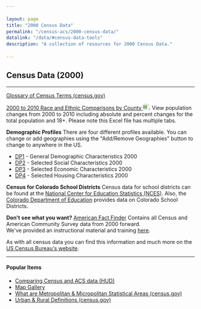 ```yaml
---

layout: page
title: "2000 Census Data"
permalink: "/census-acs/2000-census-data/"
datalink: "/data/#census-data-tools"
description: "A collection of resources for 2000 Census Data."

---
```


## Census Data (2000)

- - -

[Glossary of Census Terms (census.gov)](http://factfinder.census.gov/help/en/index.htm#glossary.htm)

[2000 to 2010 Race and Ethnic Comparisons by County ![xls](/images/page_white_excel.png 'download xls file')](https://drive.google.com/uc?export=download&id=0B5RRfcb8KXAsSXdLaEhmclRyelk). View population changes from 2000 to 2010 including absolute and percent changes for the total population and 18+. Please note this Excel file has multiple tabs.

**Demographic Profiles** There are four different profiles available.  You can change or add geographies using the "Add/Remove Geographies" button to change to anywhere in the US.

* [DP1](http://factfinder.census.gov/bkmk/table/1.0/en/DEC/00_SF1/DP1/0400000US08) - General Demographic Characteristics 2000
* [DP2](http://factfinder.census.gov/bkmk/table/1.0/en/DEC/00_SF3/DP2/0400000US08) - Selected Social Characteristics 2000
* [DP3](http://factfinder.census.gov/bkmk/table/1.0/en/DEC/00_SF3/DP3/0400000US08) - Selected Economic Characteristics 2000
* [DP4](http://factfinder.census.gov/bkmk/table/1.0/en/DEC/00_SF3/DP2/0400000US08) - Selected Housing Characteristics 2000

**Census for Colorado School Districts** Census data for school districts can be found at the [National Center for Education Statistics (NCES)](http://nces.ed.gov/surveys/sdds/index.aspx). Also, the [Colorado Department of Education](http://www.cde.state.co.us/) provides data on Colorado School Districts.

**Don't see what you want?** [American Fact Finder](http://factfinder.census.gov/faces/nav/jsf/pages/index.xhtml) Contains all Census and American Community Survey data from 2000 forward.  
We've provided an instructional material and training [here](https://demography.dola.colorado.gov/demography/training/).


As with all census data you can find this information and much more on the [US Census Bureau's website](http://www.census.gov/).

- - -

#### Popular Items

- [Comparing Census and ACS data (HUD)](http://www.huduser.org/portal/home.html)
- [Map Gallery](/gis/map-gallery/)
- [What are Metropolitan & Micropolitan Statistical Areas (census.gov)](http://www.census.gov/population/metro/)
- [Urban & Rural Definitions (census.gov)](http://www.census.gov/geo/reference/ua/urban-rural-2010.html)


